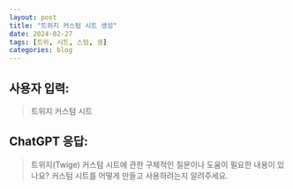```yaml
---
layout: post
title: "트위지 커스텀 시트 생성"
date: 2024-02-27
tags: [트위, 시트, 스텀, 생]
categories: blog
---
```


## 사용자 입력:
> 트위지 커스텀 시트

## ChatGPT 응답:
> 트위지(Twige) 커스텀 시트에 관한 구체적인 질문이나 도움이 필요한 내용이 있나요? 커스텀 시트를 어떻게 만들고 사용하려는지 알려주세요.


